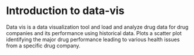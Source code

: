 # Introduction to data-vis

Data vis is a data visualization tool and load and analyze drug data for drug companies and its performance using historical data.
Plots a scatter plot identifying the major drug performance leading to various health issues from a specific drug company.

